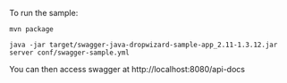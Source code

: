 To run the sample:

```
mvn package

java -jar target/swagger-java-dropwizard-sample-app_2.11-1.3.12.jar server conf/swagger-sample.yml 

```

You can then access swagger at http://localhost:8080/api-docs
